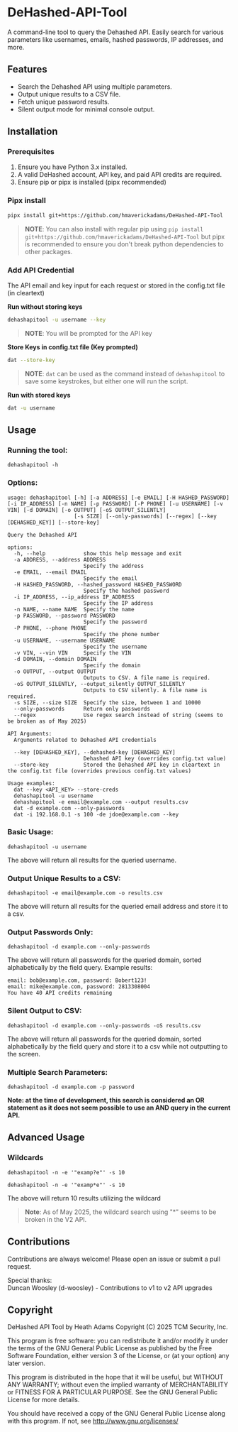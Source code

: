 # DeHashed-API-Tool
A command-line tool to query the Dehashed API. Easily search for various parameters like usernames, emails, hashed passwords, IP addresses, and more.

## Features
- Search the Dehashed API using multiple parameters.
- Output unique results to a CSV file.
- Fetch unique password results.
- Silent output mode for minimal console output.

## Installation
### Prerequisites
1. Ensure you have Python 3.x installed.
2. A valid DeHashed account, API key, and paid API credits are required.
3. Ensure pip or pipx is installed (pipx recommended)

### Pipx install
```bash
pipx install git+https://github.com/hmaverickadams/DeHashed-API-Tool
```

> **NOTE**: You can also install with regular pip using `pip install git+https://github.com/hmaverickadams/DeHashed-API-Tool` but pipx is recommended to ensure you don't break python dependencies to other packages.

### Add API Credential
The API email and key input for each request or stored in the config.txt file (in cleartext)

**Run without storing keys**
```bash
dehashapitool -u username --key
```
> **NOTE**: You will be prompted for the API key

**Store Keys in config.txt file (Key prompted)**
```bash
dat --store-key
```

> **NOTE**: `dat` can be used as the command instead of `dehashapitool` to save some keystrokes, but either one will run the script.

**Run with stored keys**
```bash
dat -u username
```

## Usage
### Running the tool:
`dehashapitool -h`

### Options:
```
usage: dehashapitool [-h] [-a ADDRESS] [-e EMAIL] [-H HASHED_PASSWORD] [-i IP_ADDRESS] [-n NAME] [-p PASSWORD] [-P PHONE] [-u USERNAME] [-v VIN] [-d DOMAIN] [-o OUTPUT] [-oS OUTPUT_SILENTLY]
                     [-s SIZE] [--only-passwords] [--regex] [--key [DEHASHED_KEY]] [--store-key]

Query the Dehashed API

options:
  -h, --help            show this help message and exit
  -a ADDRESS, --address ADDRESS
                        Specify the address
  -e EMAIL, --email EMAIL
                        Specify the email
  -H HASHED_PASSWORD, --hashed_password HASHED_PASSWORD
                        Specify the hashed password
  -i IP_ADDRESS, --ip_address IP_ADDRESS
                        Specify the IP address
  -n NAME, --name NAME  Specify the name
  -p PASSWORD, --password PASSWORD
                        Specify the password
  -P PHONE, --phone PHONE
                        Specify the phone number
  -u USERNAME, --username USERNAME
                        Specify the username
  -v VIN, --vin VIN     Specify the VIN
  -d DOMAIN, --domain DOMAIN
                        Specify the domain
  -o OUTPUT, --output OUTPUT
                        Outputs to CSV. A file name is required.
  -oS OUTPUT_SILENTLY, --output_silently OUTPUT_SILENTLY
                        Outputs to CSV silently. A file name is required.
  -s SIZE, --size SIZE  Specify the size, between 1 and 10000
  --only-passwords      Return only passwords
  --regex               Use regex search instead of string (seems to be broken as of May 2025)

API Arguments:
  Arguments related to Dehashed API credentials

  --key [DEHASHED_KEY], --dehashed-key [DEHASHED_KEY]
                        Dehashed API key (overrides config.txt value)
  --store-key           Stored the Dehashed API key in cleartext in the config.txt file (overrides previous config.txt values)

Usage examples:
  dat --key <API_KEY> --store-creds
  dehashapitool -u username
  dehashapitool -e email@example.com --output results.csv
  dat -d example.com --only-passwords
  dat -i 192.168.0.1 -s 100 -de jdoe@example.com --key
```

### Basic Usage:
`dehashapitool -u username`

The above will return all results for the queried username.

### Output Unique Results to a CSV:
`dehashapitool -e email@example.com -o results.csv`

The above will return all results for the queried email address and store it to a csv.

### Output Passwords Only:
`dehashapitool -d example.com --only-passwords`

The above will return all passwords for the queried domain, sorted alphabetically by the field query.  Example results:
```
email: bob@example.com, password: Bobert123!
email: mike@example.com, password: 2813308004
You have 40 API credits remaining
```

### Silent Output to CSV:
`dehashapitool -d example.com --only-passwords -oS results.csv`

The above will return all passwords for the queried domain, sorted alphabetically by the field query and store it to a csv while not outputting to the screen.

### Multiple Search Parameters:
`dehashapitool -d example.com -p password`

**Note: at the time of development, this search is considered an OR statement as it does not seem possible to use an AND query in the current API.**

## Advanced Usage
### Wildcards
`dehashapitool -n -e '"examp?e"' -s 10`

`dehashapitool -n -e '"examp*e"' -s 10`

The above will return 10 results utilizing the wildcard

> **Note**: As of May 2025, the wildcard search using "*" seems to be broken in the V2 API.

## Contributions
Contributions are always welcome! Please open an issue or submit a pull request.

Special thanks:<br/>
Duncan Woosley (d-woosley) - Contributions to v1 to v2 API upgrades

## Copyright
DeHashed API Tool by Heath Adams Copyright (C) 2025 TCM Security, Inc.

This program is free software: you can redistribute it and/or modify it under the terms of the GNU General Public License as published by the Free Software Foundation, either version 3 of the License, or (at your option) any later version.

This program is distributed in the hope that it will be useful, but WITHOUT ANY WARRANTY; without even the implied warranty of MERCHANTABILITY or FITNESS FOR A PARTICULAR PURPOSE. See the GNU General Public License for more details.

You should have received a copy of the GNU General Public License along with this program. If not, see http://www.gnu.org/licenses/
